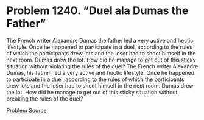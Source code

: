# Problem 1240. “Duel ala Dumas the Father”

The French writer Alexandre Dumas the father led a very active and hectic lifestyle. Once he happened to participate in a duel, according to the rules of which the participants drew lots and the loser had to shoot himself in the next room. Dumas drew the lot. How did he manage to get out of this sticky situation without violating the rules of the duel? The French writer Alexandre Dumas, his father, led a very active and hectic lifestyle. Once he happened to participate in a duel, according to the rules of which the participants drew lots and the loser had to shoot himself in the next room. Dumas drew the lot. How did he manage to get out of this sticky situation without breaking the rules of the duel?

[Problem Source](https://www.trizland.ru/tasks/5692/)